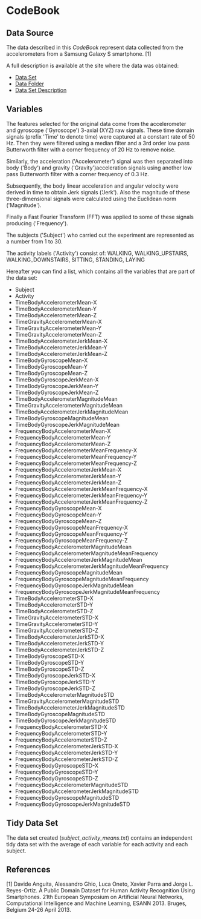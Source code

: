 # CodeBook

## Data Source
The data described in this *CodeBook* represent data collected from the accelerometers from a Samsung Galaxy S smartphone. [1]

A full description is available at the site where the data was obtained:

- [Data Set](http://archive.ics.uci.edu/ml/datasets/Human+Activity+Recognition+Using+Smartphones "Data Set") 
- [Data Folder](http://archive.ics.uci.edu/ml/machine-learning-databases/00240/ "Data Folder")
- [Data Set Description](http://archive.ics.uci.edu/ml/datasets/Human+Activity+Recognition+Using+Smartphones# "Data Set Description")

## Variables
The features selected for the original data come from the accelerometer and gyroscope ('Gyroscope') 3-axial (XYZ) raw signals. These time domain signals (prefix 'Time' to denote time) were captured at a constant rate of 50 Hz. Then they were filtered using a median filter and a 3rd order low pass Butterworth filter with a corner frequency of 20 Hz to remove noise.

Similarly, the acceleration ('Accelerometer') signal was then separated into body ('Body') and gravity ('Gravity')acceleration signals using another low pass Butterworth filter with a corner frequency of 0.3 Hz. 

Subsequently, the body linear acceleration and angular velocity were derived in time to obtain Jerk signals ('Jerk'). Also the magnitude of these three-dimensional signals were calculated using the Euclidean norm ('Magnitude'). 

Finally a Fast Fourier Transform (FFT) was applied to some of these signals producing ('Frequency').

The subjects ('Subject') who carried out the experiment are represented as a number from 1 to 30.

The activity labels ('Activity') consist of: WALKING, WALKING\_UPSTAIRS, WALKING\_DOWNSTAIRS, SITTING, STANDING, LAYING

Hereafter you can find a list, which contains all the variables that are part of the data set:

- Subject
- Activity
- TimeBodyAccelerometerMean-X
- TimeBodyAccelerometerMean-Y
- TimeBodyAccelerometerMean-Z
- TimeGravityAccelerometerMean-X
- TimeGravityAccelerometerMean-Y
- TimeGravityAccelerometerMean-Z
- TimeBodyAccelerometerJerkMean-X
- TimeBodyAccelerometerJerkMean-Y
- TimeBodyAccelerometerJerkMean-Z
- TimeBodyGyroscopeMean-X
- TimeBodyGyroscopeMean-Y
- TimeBodyGyroscopeMean-Z
- TimeBodyGyroscopeJerkMean-X
- TimeBodyGyroscopeJerkMean-Y
- TimeBodyGyroscopeJerkMean-Z
- TimeBodyAccelerometerMagnitudeMean
- TimeGravityAccelerometerMagnitudeMean
- TimeBodyAccelerometerJerkMagnitudeMean
- TimeBodyGyroscopeMagnitudeMean
- TimeBodyGyroscopeJerkMagnitudeMean
- FrequencyBodyAccelerometerMean-X
- FrequencyBodyAccelerometerMean-Y
- FrequencyBodyAccelerometerMean-Z
- FrequencyBodyAccelerometerMeanFrequency-X
- FrequencyBodyAccelerometerMeanFrequency-Y
- FrequencyBodyAccelerometerMeanFrequency-Z
- FrequencyBodyAccelerometerJerkMean-X
- FrequencyBodyAccelerometerJerkMean-Y
- FrequencyBodyAccelerometerJerkMean-Z
- FrequencyBodyAccelerometerJerkMeanFrequency-X
- FrequencyBodyAccelerometerJerkMeanFrequency-Y
- FrequencyBodyAccelerometerJerkMeanFrequency-Z
- FrequencyBodyGyroscopeMean-X
- FrequencyBodyGyroscopeMean-Y 
- FrequencyBodyGyroscopeMean-Z
- FrequencyBodyGyroscopeMeanFrequency-X
- FrequencyBodyGyroscopeMeanFrequency-Y
- FrequencyBodyGyroscopeMeanFrequency-Z
- FrequencyBodyAccelerometerMagnitudeMean
- FrequencyBodyAccelerometerMagnitudeMeanFrequency
- FrequencyBodyAccelerometerJerkMagnitudeMean
- FrequencyBodyAccelerometerJerkMagnitudeMeanFrequency
- FrequencyBodyGyroscopeMagnitudeMean
- FrequencyBodyGyroscopeMagnitudeMeanFrequency
- FrequencyBodyGyroscopeJerkMagnitudeMean
- FrequencyBodyGyroscopeJerkMagnitudeMeanFrequency
- TimeBodyAccelerometerSTD-X
- TimeBodyAccelerometerSTD-Y
- TimeBodyAccelerometerSTD-Z
- TimeGravityAccelerometerSTD-X
- TimeGravityAccelerometerSTD-Y
- TimeGravityAccelerometerSTD-Z
- TimeBodyAccelerometerJerkSTD-X
- TimeBodyAccelerometerJerkSTD-Y
- TimeBodyAccelerometerJerkSTD-Z
- TimeBodyGyroscopeSTD-X
- TimeBodyGyroscopeSTD-Y
- TimeBodyGyroscopeSTD-Z
- TimeBodyGyroscopeJerkSTD-X
- TimeBodyGyroscopeJerkSTD-Y
- TimeBodyGyroscopeJerkSTD-Z
- TimeBodyAccelerometerMagnitudeSTD
- TimeGravityAccelerometerMagnitudeSTD
- TimeBodyAccelerometerJerkMagnitudeSTD
- TimeBodyGyroscopeMagnitudeSTD
- TimeBodyGyroscopeJerkMagnitudeSTD
- FrequencyBodyAccelerometerSTD-X
- FrequencyBodyAccelerometerSTD-Y
- FrequencyBodyAccelerometerSTD-Z
- FrequencyBodyAccelerometerJerkSTD-X
- FrequencyBodyAccelerometerJerkSTD-Y
- FrequencyBodyAccelerometerJerkSTD-Z
- FrequencyBodyGyroscopeSTD-X
- FrequencyBodyGyroscopeSTD-Y
- FrequencyBodyGyroscopeSTD-Z
- FrequencyBodyAccelerometerMagnitudeSTD
- FrequencyBodyAccelerometerJerkMagnitudeSTD
- FrequencyBodyGyroscopeMagnitudeSTD
- FrequencyBodyGyroscopeJerkMagnitudeSTD

## Tidy Data Set
The data set created (*subject_activity_means.txt*) contains an independent tidy data set with the average of each variable for each activity and each subject.

## References
[1] Davide Anguita, Alessandro Ghio, Luca Oneto, Xavier Parra and Jorge L. Reyes-Ortiz. A Public Domain Dataset for Human Activity Recognition Using Smartphones. 21th European Symposium on Artificial Neural Networks, Computational Intelligence and Machine Learning, ESANN 2013. Bruges, Belgium 24-26 April 2013.